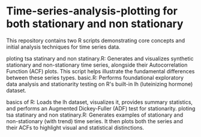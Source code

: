 # Time-series-analysis-plotting for both stationary and non stationary

This repository contains two R scripts demonstrating core concepts and initial analysis techniques for time series data.

ploting tsa statinary and non statinary.R: Generates and visualizes synthetic stationary and non-stationary time series, alongside their Autocorrelation Function (ACF) plots. This script helps illustrate the fundamental differences between these series types.
basic.R: Performs foundational exploratory data analysis and stationarity testing on R's built-in lh (luteinizing hormone) dataset.

basics of R: Loads the lh dataset, visualizes it, provides summary statistics, and performs an Augmented Dickey-Fuller (ADF) test for stationarity.
ploting tsa statinary and non statinary.R: Generates examples of stationary and non-stationary (with trend) time series. It then plots both the series and their ACFs to highlight visual and statistical distinctions.
